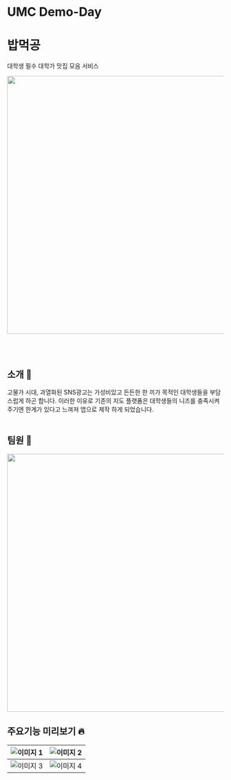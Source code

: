 # UMC Demo-Day

# 밥먹공

대학생 필수 대학가 맛집 모음 서비스
<p align="center">
  <img src="https://github.com/DevLarva/Demo-Day/assets/75058050/7ebba525-030e-4652-a51e-fb99743aa343" width="900px" height="600px">
</p>


<br>
<br>

## 소개 👋

고물가 시대, 과열화된 SNS광고는 가성비있고 든든한 한 끼가 목적인 대학생들을 부담스럽게 하곤 합니다. 
이러한 이유로 기존의 지도 플랫폼은 대학생들의 니즈를 충족시켜주기엔 한계가 있다고 느껴져 앱으로 제작 하게 되었습니다. 
<br>
<br>
## 팀원 🤩

<p align="center">
  <img src="https://github.com/DevLarva/Demo-Day/assets/75058050/d666dd0b-f2d3-4e32-a137-c92a74f89497" width="900px" height="600px">
</p>


## 주요기능 미리보기 🔥
| ![이미지 1](https://github.com/DevLarva/Demo-Day/assets/75058050/fca97238-04ea-4a25-99c5-2331699e149b) | ![이미지 2](https://github.com/DevLarva/Demo-Day/assets/75058050/156ea72c-e6cb-4770-b026-ea4a6bc752ff) |
| --- | --- |
| ![이미지 3](https://github.com/DevLarva/Demo-Day/assets/75058050/2f0c6b35-0c27-4f45-9eb4-beab8a53d761) | ![이미지 4](https://github.com/DevLarva/Demo-Day/assets/75058050/852aa5ce-31f0-460a-a81e-124bcdc41931) |





